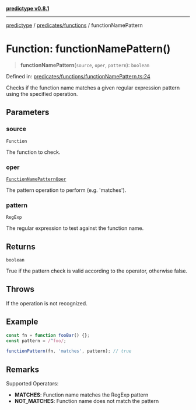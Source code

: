 [**predictype v0.8.1**](../../../README.md)

***

[predictype](../../../modules.md) / [predicates/functions](../README.md) / functionNamePattern

# Function: functionNamePattern()

> **functionNamePattern**(`source`, `oper`, `pattern`): `boolean`

Defined in: [predicates/functions/functionNamePattern.ts:24](https://github.com/maduhaime/predictype/blob/2310adbaccb6fbc00cdab8e345e79bd5b09e40f5/src/predicates/functions/functionNamePattern.ts#L24)

Checks if the function name matches a given regular expression pattern using the specified operation.

## Parameters

### source

`Function`

The function to check.

### oper

[`FunctionNamePatternOper`](../../../functions/enums/type-aliases/FunctionNamePatternOper.md)

The pattern operation to perform (e.g. 'matches').

### pattern

`RegExp`

The regular expression to test against the function name.

## Returns

`boolean`

True if the pattern check is valid according to the operator, otherwise false.

## Throws

If the operation is not recognized.

## Example

```ts
const fn = function fooBar() {};
const pattern = /^foo/;

functionPattern(fn, 'matches', pattern); // true
```

## Remarks

Supported Operators:
- **MATCHES**: Function name matches the RegExp pattern
- **NOT_MATCHES**: Function name does not match the pattern
